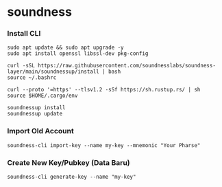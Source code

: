 # soundness
### Install CLI

```
sudo apt update && sudo apt upgrade -y
sudo apt install openssl libssl-dev pkg-config
```

```
curl -sSL https://raw.githubusercontent.com/soundnesslabs/soundness-layer/main/soundnessup/install | bash
source ~/.bashrc
```

```
curl --proto '=https' --tlsv1.2 -sSf https://sh.rustup.rs/ | sh
source $HOME/.cargo/env
```

```
soundnessup install
soundnessup update
```

### Import Old Account

```
soundness-cli import-key --name my-key --mnemonic "Your Pharse"
```

### Create New Key/Pubkey (Data Baru)

```
soundness-cli generate-key --name "my-key"
```

